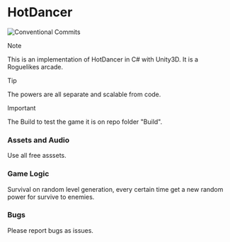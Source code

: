 # HotDancer
![Conventional Commits](https://img.shields.io/badge/version-1.0.1-green.svg)

<!---Link to the helpful section: [Link Text](#thisll-be-a-helpful-section-about-the-greek-letter-Θ). --->

> [!NOTE]
> This is an implementation of HotDancer in C# with Unity3D. It is a Roguelikes arcade.
>

> [!TIP]
> The powers are all separate and scalable from code.

> [!IMPORTANT]
> The Build to test the game it is on repo folder "Build".
> 
### Assets and Audio

Use all free asssets.

### Game Logic

Survival on random level generation, every certain time get a new random power for survive to enemies. 

### Bugs

Please report bugs as issues.

